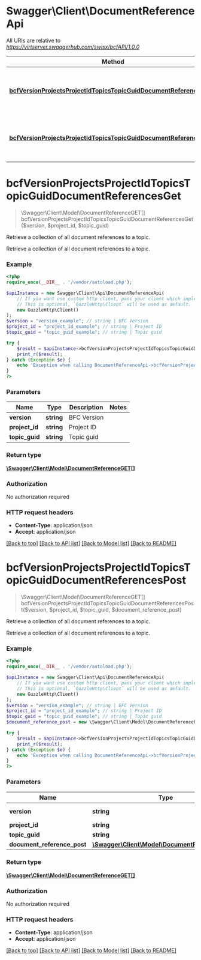 # Swagger\Client\DocumentReferenceApi

All URIs are relative to *https://virtserver.swaggerhub.com/swisx/bcfAPI/1.0.0*

Method | HTTP request | Description
------------- | ------------- | -------------
[**bcfVersionProjectsProjectIdTopicsTopicGuidDocumentReferencesGet**](DocumentReferenceApi.md#bcfVersionProjectsProjectIdTopicsTopicGuidDocumentReferencesGet) | **GET** /bcf/{version}/projects/{project_id}/topics/{topic_guid}/document_references | Retrieve a collection of all document references to a topic.
[**bcfVersionProjectsProjectIdTopicsTopicGuidDocumentReferencesPost**](DocumentReferenceApi.md#bcfVersionProjectsProjectIdTopicsTopicGuidDocumentReferencesPost) | **POST** /bcf/{version}/projects/{project_id}/topics/{topic_guid}/document_references | Retrieve a collection of all document references to a topic.


# **bcfVersionProjectsProjectIdTopicsTopicGuidDocumentReferencesGet**
> \Swagger\Client\Model\DocumentReferenceGET[] bcfVersionProjectsProjectIdTopicsTopicGuidDocumentReferencesGet($version, $project_id, $topic_guid)

Retrieve a collection of all document references to a topic.

Retrieve a collection of all document references to a topic.

### Example
```php
<?php
require_once(__DIR__ . '/vendor/autoload.php');

$apiInstance = new Swagger\Client\Api\DocumentReferenceApi(
    // If you want use custom http client, pass your client which implements `GuzzleHttp\ClientInterface`.
    // This is optional, `GuzzleHttp\Client` will be used as default.
    new GuzzleHttp\Client()
);
$version = "version_example"; // string | BFC Version
$project_id = "project_id_example"; // string | Project ID
$topic_guid = "topic_guid_example"; // string | Topic guid

try {
    $result = $apiInstance->bcfVersionProjectsProjectIdTopicsTopicGuidDocumentReferencesGet($version, $project_id, $topic_guid);
    print_r($result);
} catch (Exception $e) {
    echo 'Exception when calling DocumentReferenceApi->bcfVersionProjectsProjectIdTopicsTopicGuidDocumentReferencesGet: ', $e->getMessage(), PHP_EOL;
}
?>
```

### Parameters

Name | Type | Description  | Notes
------------- | ------------- | ------------- | -------------
 **version** | **string**| BFC Version |
 **project_id** | **string**| Project ID |
 **topic_guid** | **string**| Topic guid |

### Return type

[**\Swagger\Client\Model\DocumentReferenceGET[]**](../Model/DocumentReferenceGET.md)

### Authorization

No authorization required

### HTTP request headers

 - **Content-Type**: application/json
 - **Accept**: application/json

[[Back to top]](#) [[Back to API list]](../../README.md#documentation-for-api-endpoints) [[Back to Model list]](../../README.md#documentation-for-models) [[Back to README]](../../README.md)

# **bcfVersionProjectsProjectIdTopicsTopicGuidDocumentReferencesPost**
> \Swagger\Client\Model\DocumentReferenceGET[] bcfVersionProjectsProjectIdTopicsTopicGuidDocumentReferencesPost($version, $project_id, $topic_guid, $document_reference_post)

Retrieve a collection of all document references to a topic.

Retrieve a collection of all document references to a topic.

### Example
```php
<?php
require_once(__DIR__ . '/vendor/autoload.php');

$apiInstance = new Swagger\Client\Api\DocumentReferenceApi(
    // If you want use custom http client, pass your client which implements `GuzzleHttp\ClientInterface`.
    // This is optional, `GuzzleHttp\Client` will be used as default.
    new GuzzleHttp\Client()
);
$version = "version_example"; // string | BFC Version
$project_id = "project_id_example"; // string | Project ID
$topic_guid = "topic_guid_example"; // string | Topic guid
$document_reference_post = new \Swagger\Client\Model\DocumentReferencePOST(); // \Swagger\Client\Model\DocumentReferencePOST | 

try {
    $result = $apiInstance->bcfVersionProjectsProjectIdTopicsTopicGuidDocumentReferencesPost($version, $project_id, $topic_guid, $document_reference_post);
    print_r($result);
} catch (Exception $e) {
    echo 'Exception when calling DocumentReferenceApi->bcfVersionProjectsProjectIdTopicsTopicGuidDocumentReferencesPost: ', $e->getMessage(), PHP_EOL;
}
?>
```

### Parameters

Name | Type | Description  | Notes
------------- | ------------- | ------------- | -------------
 **version** | **string**| BFC Version |
 **project_id** | **string**| Project ID |
 **topic_guid** | **string**| Topic guid |
 **document_reference_post** | [**\Swagger\Client\Model\DocumentReferencePOST**](../Model/DocumentReferencePOST.md)|  | [optional]

### Return type

[**\Swagger\Client\Model\DocumentReferenceGET[]**](../Model/DocumentReferenceGET.md)

### Authorization

No authorization required

### HTTP request headers

 - **Content-Type**: application/json
 - **Accept**: application/json

[[Back to top]](#) [[Back to API list]](../../README.md#documentation-for-api-endpoints) [[Back to Model list]](../../README.md#documentation-for-models) [[Back to README]](../../README.md)

